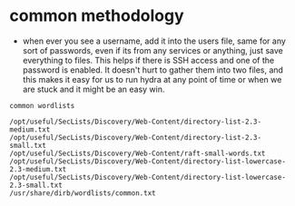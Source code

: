 # common methodology

* when ever you see a username, add it into the users file, same for any sort of passwords, even if its from any services or anything, just save everything to files. This helps if there is SSH access and one of the password is enabled. It doesn't hurt to gather them into two files, and this makes it easy for us to run hydra at any point of time or when we are stuck and it might be an easy win.

```text
common wordlists

/opt/useful/SecLists/Discovery/Web-Content/directory-list-2.3-medium.txt
/opt/useful/SecLists/Discovery/Web-Content/directory-list-2.3-small.txt
/opt/useful/SecLists/Discovery/Web-Content/raft-small-words.txt
/opt/useful/SecLists/Discovery/Web-Content/directory-list-lowercase-2.3-medium.txt
/opt/useful/SecLists/Discovery/Web-Content/directory-list-lowercase-2.3-small.txt
/usr/share/dirb/wordlists/common.txt
```

